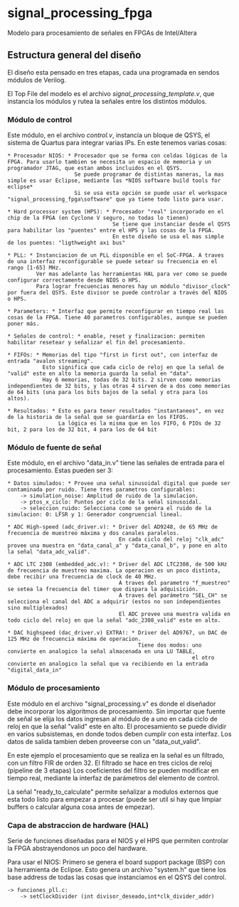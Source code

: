 # signal_processing_fpga
Modelo para procesamiento de señales en FPGAs de Intel/Altera

## Estructura general del diseño
El diseño esta pensado en tres etapas, cada una programada en sendos módulos de Verilog. 

El Top File del modelo es el archivo *signal_processing_template.v*, que instancia los módulos y rutea la señales entre los distintos módulos.

### Módulo de control

Este módulo, en el archivo *control.v*, instancia un bloque de QSYS, el sistema de Quartus para integrar varias IPs. En este tenemos varias cosas:
	
	* Procesador NIOS: * Procesador que se forma con celdas lógicas de la FPGA. Para usarlo tambien se necesita un espacio de memoria y un programador JTAG, que estan ambos incluidos en el QSYS.
						 Se puede programar de distintas maneras, la mas simple es usar Eclipse, mediante las *NIOS software build tools for eclipse*
						 Si se usa esta opción se puede usar el workspace "signal_processing_fpga\software" que ya tiene todo listo para usar.
	
	* Hard processor system (HPS): * Procesador "real" incorporado en el chip de la FPGA (en Cyclone V seguro, no todas lo tienen)
									 Se tiene que instanciar desde el QSYS para habilitar los "puentes" entre el HPS y las cosas de la FPGA.
									 En este diseño se usa el mas simple de los puentes: "ligthweight axi bus"
	
	* PLL: * Instanciacion de un PLL disponible en el SoC-FPGA. A traves de una interfaz reconfigurable se puede setear su frecuencia en el rango [1-65] MHz.
			 Ver mas adelante las herramientas HAL para ver como se puede configurar correctamente desde NIOS o HPS.
			 Para lograr frecuencias menores hay un módulo "divisor_clock" por fuera del QSYS. Este divisor se puede controlar a través del NIOS o HPS.
	
	* Parameters: * Interfaz que permite reconfigurar en tiempo real las cosas de la FPGA. Tiene 40 parametros configurables, aunque se pueden poner más.
	
	* Señales de control: * enable, reset y finalizacion: permiten habilitar resetear y señalizar el fin del procesamiento.
	
	* FIFOs: * Memorias del tipo "first in first out", con interfaz de entrada "avalon streaming". 
			   Esto significa que cada ciclo de reloj en que la señal de "valid" este en alto la memoria guarda la señal en "data".
			   Hay 6 memorias, todas de 32 bits. 2 sirven como memorias independientes de 32 bits, y las otras 4 sirven de a dos como memorias de 64 bits (una para los bits bajos de la señal y otra para los altos).
			   
	* Resultados: * Esto es para tener resultados "instantaneos", en vez de la historia de la señal que se guardaría en los FIFOS.
					La lógica es la misma que en los FIFO, 6 PIOs de 32 bit, 2 para los de 32 bit, 4 para los de 64 bit

### Módulo de fuente de señal

Este módulo, en el archivo "data_in.v" tiene las señales de entrada para el procesamiento. Estas pueden ser 3:

	* Datos simulados: * Provee una señal sinusoidal digital que puede ser contaminada por ruido. Tiene tres parametros configurables:
		-> simulation_noise: Amplitud de ruido de la simulacion.
		-> ptos_x_ciclo: Puntos por ciclo de la señal sinusoidal.
		-> seleccion_ruido: Selecciona como se genera el ruido de la simulacion: 0: LFSR y 1: Generador congruencial lineal.
	
	* ADC High-speed (adc_driver.v): * Driver del AD9248, de 65 MHz de frecuencia de muestreo máxima y dos canales paralelos.
									   En cada ciclo del reloj "clk_adc" provee una muestra en "data_canal_a" y "data_canal_b", y pone en alto la señal "data_adc_valid".
	
	* ADC LTC 2308 (embedded_adc.v): * Driver del ADC LTC2308, de 500 kHz de frecuencia de muestreo maxima. La operacion es un poco distinta, debe recibir una frecuencia de clock de 40 MHz.
									   A traves del parametro "f_muestreo" se setea la frecuencia del timer que dispara la adquisición.
									   A traves del parámetro "SEL_CH" se selecciona el canal del ADC a adquirir (estos no son independientes sino multiplexados)
									   El ADC provee una muestra valida en todo ciclo del reloj en que la señal "adc_2308_valid" este en alto.
									   
	* DAC highspeed (dac_driver.v) EXTRA!: * Driver del AD9767, un DAC de 125 MHz de frecuencia máxima de operacion.
											 Tiene dos modos: uno convierte en analogico la señal almacenada en una LU TABLE,
															  el otro convierte en analogico la señal que va recibiendo en la entrada "digital_data_in"
											

### Módulo de procesamiento

Este módulo en el archivo "signal_processing.v" es donde el diseñador debe incorporar los algoritmos de procesamiento.
Sin importar que fuente de señal se elija los datos ingresan al módulo de a uno en cada ciclo de reloj en que la señal "valid" este en alto.
El procesamiento se puede dividir en varios subsistemas, en donde todos deben cumplir con esta interfaz.
Los datos de salida tambien deben proveerse con un "data_out_valid".

En este ejemplo el procesamiento que se realiza en la señal es un filtrado, con un filtro FIR de orden 32. El filtrado se hace en tres ciclos de reloj (pipeline de 3 etapas)
Los coeficientes del filtro se pueden modificar en tiempo real, mediante la interfaz de parámetros del elemento de control.

La señal "ready_to_calculate" permite señalizar a modulos externos que esta todo listo para empezar a procesar (puede ser util si hay que limpiar buffers o calcular alguna cosa antes de empezar).

### Capa de abstraccion de hardware (HAL)

Serie de funciones diseñadas para el NIOS y el HPS que permiten controlar la FPGA abstrayendonos un poco del hardware.

Para usar el NIOS:
Primero se genera el board support package (BSP) con la herramienta de Eclipse. Esto genera un archivo "system.h" que tiene los base address de todas las cosas que instanciamos en el QSYS del control.


	-> funciones_pll.c: 
		-> setClockDivider (int divisor_deseado,int*clk_divider_addr)











